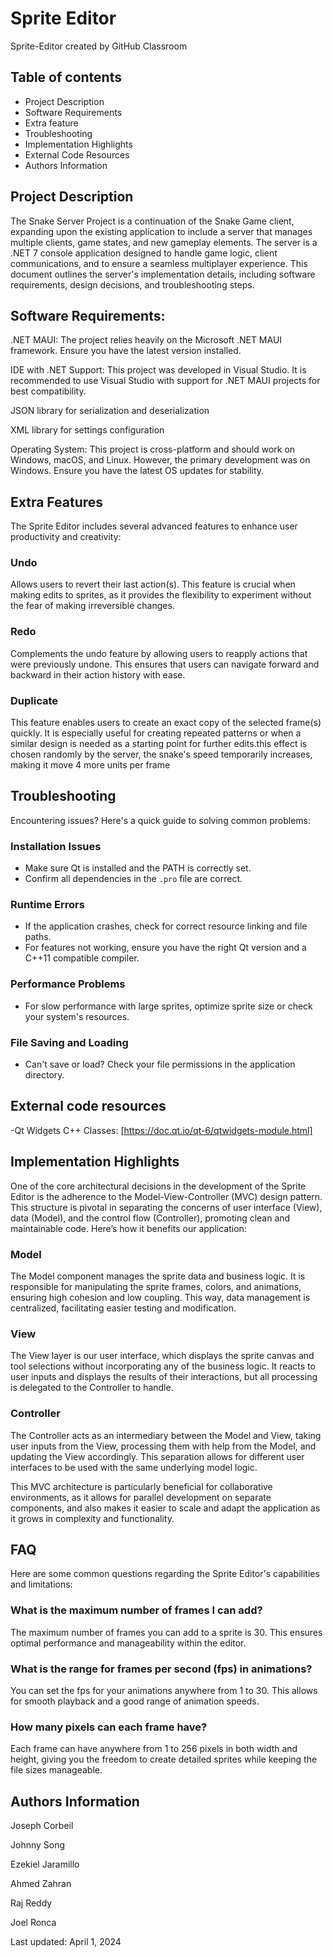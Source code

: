 # Sprite Editor 
Sprite-Editor created by GitHub Classroom

## Table of contents

- Project Description
- Software Requirements
- Extra feature
- Troubleshooting
- Implementation Highlights
- External Code Resources
- Authors Information 

## Project Description
The Snake Server Project is a continuation of the Snake Game client, expanding upon the existing application to include a server that manages multiple clients, game states, and new gameplay elements.
The server is a .NET 7 console application designed to handle game logic, client communications, and to ensure a seamless multiplayer experience. This document outlines the server's implementation details,
 including software requirements, design decisions, and troubleshooting steps.

## Software Requirements:
.NET MAUI: The project relies heavily on the Microsoft .NET MAUI framework. Ensure you have the latest version installed.

IDE with .NET Support: This project was developed in Visual Studio. It is recommended to use Visual Studio with support for .NET MAUI projects for best compatibility.

JSON library for serialization and deserialization

XML library for settings configuration

Operating System: This project is cross-platform and should work on Windows, 
macOS, and Linux. However, the primary development was on Windows. 
Ensure you have the latest OS updates for stability.


## Extra Features

The Sprite Editor includes several advanced features to enhance user productivity and creativity:

### Undo
Allows users to revert their last action(s). This feature is crucial when making edits to sprites, as it provides the flexibility to experiment without the fear of making irreversible changes.

### Redo
Complements the undo feature by allowing users to reapply actions that were previously undone. This ensures that users can navigate forward and backward in their action history with ease.

### Duplicate
This feature enables users to create an exact copy of the selected frame(s) quickly. It is especially useful for creating repeated patterns or when a similar design is needed as a starting point for further edits.this effect is chosen randomly by the server, the snake's speed temporarily increases, making it move 4 more units per frame

## Troubleshooting

Encountering issues? Here's a quick guide to solving common problems:

### Installation Issues
- Make sure Qt is installed and the PATH is correctly set.
- Confirm all dependencies in the `.pro` file are correct.

### Runtime Errors
- If the application crashes, check for correct resource linking and file paths.
- For features not working, ensure you have the right Qt version and a C++11 compatible compiler.

### Performance Problems
- For slow performance with large sprites, optimize sprite size or check your system's resources.

### File Saving and Loading
- Can't save or load? Check your file permissions in the application directory.

## External code resources
-Qt Widgets C++ Classes: [https://doc.qt.io/qt-6/qtwidgets-module.html]

## Implementation Highlights

One of the core architectural decisions in the development of the Sprite Editor is the adherence to the Model-View-Controller (MVC) design pattern. This structure is pivotal in separating the concerns of user interface (View), data (Model), and the control flow (Controller), promoting clean and maintainable code. Here’s how it benefits our application:

### Model
The Model component manages the sprite data and business logic. It is responsible for manipulating the sprite frames, colors, and animations, ensuring high cohesion and low coupling. This way, data management is centralized, facilitating easier testing and modification.

### View
The View layer is our user interface, which displays the sprite canvas and tool selections without incorporating any of the business logic. It reacts to user inputs and displays the results of their interactions, but all processing is delegated to the Controller to handle.

### Controller
The Controller acts as an intermediary between the Model and View, taking user inputs from the View, processing them with help from the Model, and updating the View accordingly. This separation allows for different user interfaces to be used with the same underlying model logic.

This MVC architecture is particularly beneficial for collaborative environments, as it allows for parallel development on separate components, and also makes it easier to scale and adapt the application as it grows in complexity and functionality.

## FAQ

Here are some common questions regarding the Sprite Editor's capabilities and limitations:

### What is the maximum number of frames I can add?
The maximum number of frames you can add to a sprite is 30. This ensures optimal performance and manageability within the editor.

### What is the range for frames per second (fps) in animations?
You can set the fps for your animations anywhere from 1 to 30. This allows for smooth playback and a good range of animation speeds.

### How many pixels can each frame have?
Each frame can have anywhere from 1 to 256 pixels in both width and height, giving you the freedom to create detailed sprites while keeping the file sizes manageable.

## Authors Information
Joseph Corbeil

Johnny Song

Ezekiel Jaramillo

Ahmed Zahran

Raj Reddy

Joel Ronca


Last updated: April 1, 2024

